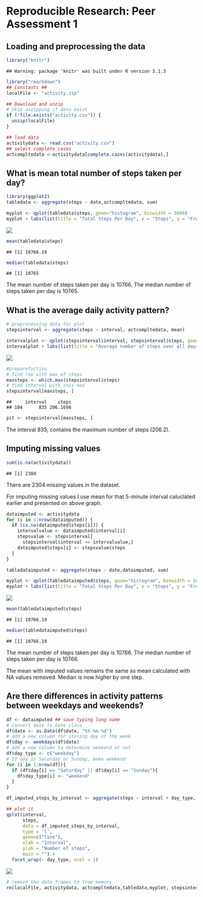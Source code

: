 # Reproducible Research: Peer Assessment 1


## Loading and preprocessing the data

```r
library("knitr")
```

```
## Warning: package 'knitr' was built under R version 3.1.3
```

```r
library("rmarkdown")
## Constants ##
localFile <- "activity.zip"

## Download and unzip 
# Skip unzipping if data exist
if (!file.exists("activity.csv")) {
  unzip(localFile)
}

## load data
activitydata <- read.csv("activity.csv")
## select complete cases 
actcompltedata <-activitydata[complete.cases(activitydata),]
```



## What is mean total number of steps taken per day?

```r
library(ggplot2) 
tabledata <- aggregate(steps ~ date,actcompltedata, sum)

myplot <- qplot(tabledata$steps, geom="histogram", binwidth = 5000) 
myplot + labs(list(title = "Total Steps Per Day", x = "Steps", y = "Frequency"))
```

![](PA1_template_files/figure-html/plot-1.png) 

```r
mean(tabledata$steps)
```

```
## [1] 10766.19
```

```r
median(tabledata$steps)
```

```
## [1] 10765
```

The mean number of steps taken per day is 10766.
The median number of steps taken per day is 10765.

## What is the average daily activity pattern?


```r
# preprocessing data for plot
stepsinterval <- aggregate(steps ~ interval, actcompltedata, mean)

intervalplot <- qplot(stepsinterval$interval, stepsinterval$steps, geom="line")
intervalplot + labs(list(title = "Average number of steps over all days", x = "Interval", y = "Average number of steps"))
```

![](PA1_template_files/figure-html/unnamed-chunk-1-1.png) 

```r
#preparefuction 
# find row with max of steps
maxsteps <- which.max(stepsinterval$steps)
# find interval with this max
stepsinterval[maxsteps, ]
```

```
##     interval    steps
## 104      835 206.1698
```

```r
pit <- stepsinterval[maxsteps, ]
```
The interval 835, contains the maximum number of steps (206.2).

## Imputing missing values


```r
sum(is.na(activitydata))
```

```
## [1] 2304
```

There are 2304 missing values in the dataset. 

For imputing missing values I use mean for that 5-minute interval caluclated earlier and presented on above graph.

```r
dataimputed <- activitydata
for (i in 1:nrow(dataimputed)) {
  if (is.na(dataimputed$steps[i])) {
    intervalvalue <- dataimputed$interval[i]
    stepsvalue <- stepsinterval[
      stepsinterval$interval == intervalvalue,]
    dataimputed$steps[i] <- stepsvalue$steps
  }
}

tabledataimputed <- aggregate(steps ~ date,dataimputed, sum)

myplot <- qplot(tabledataimputed$steps, geom="histogram", binwidth = 5000) 
myplot + labs(list(title = "Total Steps Per Day", x = "Steps", y = "Frequency"))
```

![](PA1_template_files/figure-html/unnamed-chunk-3-1.png) 

```r
mean(tabledataimputed$steps)
```

```
## [1] 10766.19
```

```r
median(tabledataimputed$steps)
```

```
## [1] 10766.19
```

The mean number of steps taken per day is 10766.
The median number of steps taken per day is 10766.

The mean with imputed values remains the same as mean calculated with NA values removed. Median is now higher by one step. 

## Are there differences in activity patterns between weekdays and weekends?

```r
df <- dataimputed ## save typing long name 
# convert date to Date class
df$date <- as.Date(df$date, "%Y-%m-%d")
# add a new column for storing day of the week 
df$day <- weekdays(df$date)
# add a new column to determine weekend or not
df$day_type <- c("weekday")
# If day is Saturday or Sunday, make weekend
for (i in 1:nrow(df)){
  if (df$day[i] == "Saturday" || df$day[i] == "Sunday"){
    df$day_type[i] <- "weekend"
  }
}

df_imputed_steps_by_interval <- aggregate(steps ~ interval + day_type, df, mean)

## plot it 
qplot(interval, 
      steps, 
      data = df_imputed_steps_by_interval, 
      type = 'l', 
      geom=c("line"),
      xlab = "Interval", 
      ylab = "Number of steps", 
      main = "") +
  facet_wrap(~ day_type, ncol = 1)
```

![](PA1_template_files/figure-html/unnamed-chunk-4-1.png) 


```r
# remove the data frames to free memory
rm(localFile, activitydata, actcompltedata,tabledata,myplot, stepsinterval,maxsteps, pit, dataimputed, tabledataimputed, df,df_imputed_steps_by_interval)
```
